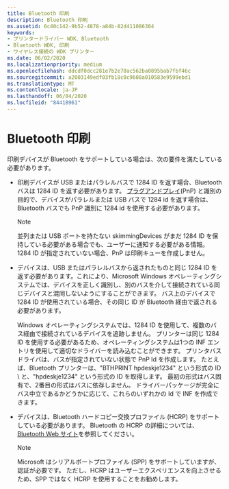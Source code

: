 ```yaml
---
title: Bluetooth 印刷
description: Bluetooth 印刷
ms.assetid: 6c40c142-9b52-4878-a84b-82d411086304
keywords:
- プリンタードライバー WDK、Bluetooth
- Bluetooth WDK, 印刷
- ワイヤレス接続の WDK プリンター
ms.date: 06/02/2020
ms.localizationpriority: medium
ms.openlocfilehash: ddcdf0dcc281e7b2e70ac562ba0895bab7fbf46c
ms.sourcegitcommit: a2003149edf03fb18c0c9608a010583e9599ebd1
ms.translationtype: MT
ms.contentlocale: ja-JP
ms.lasthandoff: 06/04/2020
ms.locfileid: "84418961"
---
```

# <a name="bluetooth-printing"></a>Bluetooth 印刷

印刷デバイスが Bluetooth をサポートしている場合は、次の要件を満たしている必要があります。

- 印刷デバイスが USB またはパラレルバスで 1284 ID を返す場合、Bluetooth バスは 1284 ID を返す必要があります。 [プラグアンドプレイ](https://docs.microsoft.com/windows-hardware/drivers/kernel/implementing-plug-and-play)(PnP) と識別の目的で、デバイスがパラレルまたは USB バスで 1284 id を返す場合は、Bluetooth バスでも PnP 識別に 1284 id を使用する必要があります。

  > [!NOTE]
  > 並列または USB ポートを持たない skimmingDevices がまだ 1284 ID を保持している必要がある場合でも、ユーザーに通知する必要がある情報。 1284 ID が指定されていない場合、PnP は印刷キューを作成しません。

- デバイスは、USB またはパラレルバスから返されたものと同じ 1284 ID を返す必要があります。これにより、Microsoft Windows オペレーティングシステムでは、デバイスを正しく識別し、別のバスを介して接続されている同じデバイスと混同しないようにすることができます。 バス上のデバイスで 1284 ID が使用されている場合、その同じ ID が Bluetooth 経由で返される必要があります。

  Windows オペレーティングシステムでは、1284 ID を使用して、複数のバス経由で接続されているデバイスを追跡しません。 プリンターは同じ 1284 ID を使用する必要があるため、オペレーティングシステムは1つの INF エントリを使用して適切なドライバーを読み込むことができます。 プリンタバスドライバは、バスが指定されていない状態で PnP Id を作成します。 たとえば、Bluetooth プリンターは、"BTHPRINT hpdeskje1234" という形式の ID \\ と、"hpdeskje1234" という形式の ID を取得します。 最初の形式はバス固有で、2番目の形式はバスに依存しません。 ドライバーパッケージが完全にバス中立であるかどうかに応じて、これらのいずれかの Id で INF を作成できます。

- デバイスは、Bluetooth ハードコピー交換プロファイル (HCRP) をサポートしている必要があります。 Bluetooth の HCRP の詳細については、 [Bluetooth Web サイト](https://go.microsoft.com/fwlink/p/?linkid=26268)を参照してください。

  > [!NOTE]
  > Microsoft はシリアルポートプロファイル (SPP) をサポートしていますが、認証が必要です。 ただし、HCRP はユーザーエクスペリエンスを向上させるため、SPP ではなく HCRP を使用することをお勧めします。
